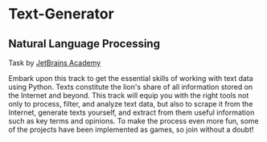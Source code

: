 # Text-Generator

## Natural Language Processing

Task by [JetBrains Academy](https://hyperskill.org/tracks/10)

Embark upon this track to get the essential skills of working with text data using Python. Texts constitute the lion's share of all information stored on the Internet and beyond. This track will equip you with the right tools not only to process, filter, and analyze text data, but also to scrape it from the Internet, generate texts yourself, and extract from them useful information such as key terms and opinions. To make the process even more fun, some of the projects have been implemented as games, so join without a doubt!
